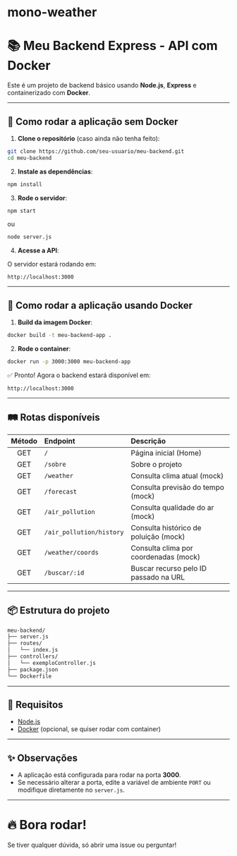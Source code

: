 # mono-weather

# 📚 Meu Backend Express - API com Docker

Este é um projeto de backend básico usando **Node.js**, **Express** e containerizado com **Docker**.

---

## 🚀 Como rodar a aplicação **sem Docker**

1. **Clone o repositório** (caso ainda não tenha feito):

```bash
git clone https://github.com/seu-usuario/meu-backend.git
cd meu-backend
```

2. **Instale as dependências**:

```bash
npm install
```

3. **Rode o servidor**:

```bash
npm start
```
ou
```bash
node server.js
```

4. **Acesse a API**:

O servidor estará rodando em:

```
http://localhost:3000
```

---

## 🐳 Como rodar a aplicação **usando Docker**

1. **Build da imagem Docker**:

```bash
docker build -t meu-backend-app .
```

2. **Rode o container**:

```bash
docker run -p 3000:3000 meu-backend-app
```

✅ Pronto! Agora o backend estará disponível em:

```
http://localhost:3000
```

---

## 🛤️ Rotas disponíveis

| Método | Endpoint             | Descrição                                       |
|:------:|:--------------------- |:----------------------------------------------- |
| GET    | `/`                   | Página inicial (Home)                          |
| GET    | `/sobre`               | Sobre o projeto                                |
| GET    | `/weather`             | Consulta clima atual (mock)                    |
| GET    | `/forecast`            | Consulta previsão do tempo (mock)              |
| GET    | `/air_pollution`       | Consulta qualidade do ar (mock)                |
| GET    | `/air_pollution/history` | Consulta histórico de poluição (mock)         |
| GET    | `/weather/coords`      | Consulta clima por coordenadas (mock)          |
| GET    | `/buscar/:id`          | Buscar recurso pelo ID passado na URL          |

---

## 📦 Estrutura do projeto

```bash
meu-backend/
├── server.js
├── routes/
│   └── index.js
├── controllers/
│   └── exemploController.js
├── package.json
└── Dockerfile
```

---

## 📄 Requisitos

- [Node.js](https://nodejs.org/)
- [Docker](https://www.docker.com/) (opcional, se quiser rodar com container)

---

## ✨ Observações

- A aplicação está configurada para rodar na porta **3000**.
- Se necessário alterar a porta, edite a variável de ambiente `PORT` ou modifique diretamente no `server.js`.

---

# 🔥 Bora rodar!  
Se tiver qualquer dúvida, só abrir uma issue ou perguntar!
